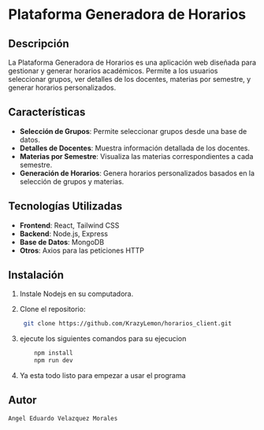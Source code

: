# Plataforma Generadora de Horarios

## Descripción

La Plataforma Generadora de Horarios es una aplicación web diseñada para gestionar y generar horarios académicos. Permite a los usuarios seleccionar grupos, ver detalles de los docentes, materias por semestre, y generar horarios personalizados.

## Características

- **Selección de Grupos**: Permite seleccionar grupos desde una base de datos.
- **Detalles de Docentes**: Muestra información detallada de los docentes.
- **Materias por Semestre**: Visualiza las materias correspondientes a cada semestre.
- **Generación de Horarios**: Genera horarios personalizados basados en la selección de grupos y materias.

## Tecnologías Utilizadas

- **Frontend**: React, Tailwind CSS
- **Backend**: Node.js, Express
- **Base de Datos**: MongoDB
- **Otros**: Axios para las peticiones HTTP

## Instalación


1. Instale Nodejs en su computadora.

2. Clone el repositorio:
   ```sh
    git clone https://github.com/KrazyLemon/horarios_client.git
   ```
3. ejecute los siguientes comandos para su ejecucion
    ```sh
        npm install
        npm run dev
    ```
4. Ya esta todo listo para empezar a usar el programa

## Autor

    Angel Eduardo Velazquez Morales